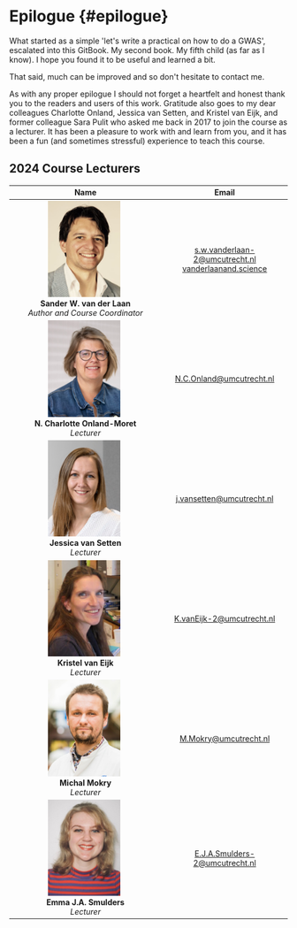 # Epilogue {#epilogue}
<!-- ![](./img/_headers/banner_man_standing_dna.png){width=100%} -->





What started as a simple 'let's write a practical on how to do a GWAS', escalated into this GitBook. My second book. My fifth child (as far as I know). I hope you found it to be useful and learned a bit. 

That said, much can be improved and so don't hesitate to contact me. 

As with any proper epilogue I should not forget a heartfelt and honest thank you to the readers and users of this work. Gratitude also goes to my dear colleagues Charlotte Onland, Jessica van Setten, and Kristel van Eijk, and former colleague Sara Pulit who asked me back in 2017 to join the course as a lecturer. It has been a pleasure to work with and learn from you, and it has been a fun (and sometimes stressful) experience to teach this course. 

## 2024 Course Lecturers


| **Name**          | **Email**         |
|:-----------------:|:-----------------:|
| <img src="./img/team/sander_vander_laan.png" alt="Sander W. van der Laan" width=50% height=50% style="float: center; margin-right: 5px;" /></br>**Sander W. van der Laan**</br>*Author and Course Coordinator* | [s.w.vanderlaan-2@umcutrecht.nl](mailto:s.w.vanderlaan-2@umcutrecht.nl)</br>[vanderlaanand.science](https://vanderlaanand.science)  |
| <img src="./img/team/charlotte_onland_v2.png" alt="N. Charlotte Onland-Moret" width=50% height=50% style="float: center; margin-right: 5px;" /></br>**N. Charlotte Onland-Moret**</br>*Lecturer* | [N.C.Onland@umcutrecht.nl](mailto:N.C.Onland@umcutrecht.nl)  |
| <img src="./img/team/jessica_van_setten.png" alt="Jessica van Setten" width=50% height=50% style="float: center; margin-right: 5px;" /></br>**Jessica van Setten**</br>*Lecturer* | [j.vansetten@umcutrecht.nl](mailto:j.vansetten@umcutrecht.nl)  |
| <img src="./img/team/kristel_van_eijk.png" alt="Kristel van Eijk" width=50% height=50% style="float: center; margin-right: 5px;" /></br>**Kristel van Eijk**</br>*Lecturer* | [K.vanEijk-2@umcutrecht.nl](mailto:K.vanEijk-2@umcutrecht.nl)  |
| <img src="./img/team/michal_mokry.png" alt="Michal Mokry" width=50% height=50% style="float: center; margin-right: 5px;" /></br>**Michal Mokry**</br>*Lecturer* | [M.Mokry@umcutrecht.nl](mailto:M.Mokry@umcutrecht.nl)  |
| <img src="./img/team/emma_smulders.png" alt="Emma J.A. Smulders" width=50% height=50% style="float: center; margin-right: 5px;" /></br>**Emma J.A. Smulders**</br>*Lecturer* | [E.J.A.Smulders-2@umcutrecht.nl](mailto:E.J.A.Smulders-2@umcutrecht.nl)  |


<!-- lecturers througout the years -->

<!-- Ever since tag team -->

<!-- family -->

<script>
title=document.getElementById('header');
title.innerHTML = '<img src="./img/headers/banner_man_standing_dna.png" alt="Epilogue">' + title.innerHTML
</script>
